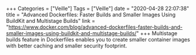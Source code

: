 +++
Categories = ["Veille"]
Tags = ["Veille"]
date = "2020-04-28 22:07:38"
title = "Advanced Dockerfiles: Faster Builds and Smaller Images Using BuildKit and Multistage Builds"
link = "https://www.docker.com/blog/advanced-dockerfiles-faster-builds-and-smaller-images-using-buildkit-and-multistage-builds/"
+++
Multistage builds feature in Dockerfiles enables you to create smaller container images with better caching and smaller security footprint.